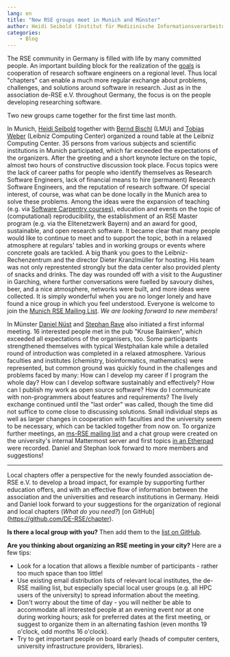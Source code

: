 ```yaml
---
lang: en
title: "New RSE groups meet in Munich and Münster"
author: Heidi Seibold (Institut für Medizinische Informationsverarbeitung Biometrie und Epidemiologie, LMU München), Daniel Nüst (Institut für Geoinformatik, Universität Münster)
categories: 
    - Blog
---
```


The RSE community in Germany is filled with life by many committed people.
An important building block for the realization of the [goals](https://www.de-rse.org/de/aims.html) is cooperation of research software engineers on a regional level.
Thus local "chapters" can enable a much more regular exchange about problems, challenges, and solutions around software in research.
Just as in the association de-RSE e.V. throughout Germany, the focus is on the people developing researching software.

Two new groups came together for the first time last month.

In Munich, [Heidi Seibold](https://twitter.com/HeidiBaya) together with [Bernd Bischl](http://www.compstat.statistik.uni-muenchen.de/people/bischl/) (LMU) and [Tobias Weber](https://tobias.weber.userweb.mwn.de) (Leibniz Computing Center) organized a round table at the Leibniz Computing Center.
35 persons from various subjects and scientific institutions in Munich participated, which far exceeded the expectations of the organizers.
After the greeting and a short keynote lecture on the topic, almost two hours of constructive discussion took place.
Focus topics were the lack of career paths for people who identify themselves as Research Software Engineers, lack of financial means to hire (permanent) Research Software Engineers, and the reputation of research software.
Of special interest, of course, was what can be done locally in the Munich area to solve these problems.
Among the ideas were the expansion of teaching (e.g. via [Software Carpentry courses](https://software-carpentry.org/)), education and events on the topic of (computational) reproducibility, the establishment of an RSE Master program (e.g. via the Elitenetzwerk Bayern) and an award for good, sustainable, and open research software.
It became clear that many people would like to continue to meet and to support the topic, both in a relaxed atmosphere at regulars' tables and in working groups or events where concrete goals are tackled.
A big thank you goes to the Leibniz-Rechenzentrum and the director Dieter Kranzlmüller for hosting.
His team was not only represtented strongly but the data center also provided plenty of snacks and drinks.
The day was rounded off with a visit to the Augustiner in Garching, where further conversations were fuelled by savoury dishes, beer, and a nice atmosphere, networks were built, and more ideas were collected.
It is simply wonderful when you are no longer lonely and have found a nice group in which you feel understood.
Everyone is welcome to join the [Munich RSE Mailing List](https://lists.lrz.de/mailman/listinfo/rse).
_We are looking forward to new members!_

In Münster [Daniel Nüst](http://nuest.staff.ifgi.de/) and [Stephan Rave](https://www.uni-muenster.de/AMM/ohlberger/team/stephan_rave.shtml) also initiated a first informal meeting.
16 interested people met in the pub "Kruse Baimken", which exceeded all expectations of the organisers, too.
Some participants strengthened themselves with typical Westphalian kale while a detailed round of introduction was completed in a relaxed atmosphere.
Various faculties and institutes (chemistry, bioinformatics, mathematics) were represented, but common ground was quickly found in the challenges and problems faced by many:
How can I develop my career if I program the whole day?
How can I develop software sustainably and effectively?
How can I publish my work as open source software?
How do I communicate with non-programmers about features and requirements?
The lively exchange continued until the "last order" was called, though the time did not suffice to come close to discussing solutions.
Small individual steps as well as larger changes in cooperation with faculties and the university seem to be necessary, which can be tackled together from now on.
To organize further meetings, an [ms-RSE mailing list](https://listserv.uni-muenster.de/mailman/listinfo/ms-rse) and a chat group were created on the university's internal Mattermost server and first topics [in an Etherpad](https://epad.ifgi.de/p/ms-rse) were recorded.
Daniel and Stephan look forward to more members and suggestions!

------

Local chapters offer a perspective for the newly founded association de-RSE e.V. to develop a broad impact, for example by supporting further education offers, and with an effective flow of information between the association and the universities and research institutions in Germany.
 Heidi and Daniel look forward to your suggestions for the organization of regional and local chapters (_What do you need?_) [on GitHub] (https://github.com/DE-RSE/chapter).

**Is there a local group with you?**
Then add them to the [list on GitHub](https://github.com/DE-RSE/chapter/blob/master/README.md).

**Are you thinking about organizing an RSE meeting in your city?**
Here are a few tips:

- Look for a location that allows a flexible number of participants - rather too much space than too little!
- Use existing email distribution lists of relevant local institutes, the de-RSE mailing list, but especially special local user groups (e.g. all HPC users of the university) to spread information about the meeting.
- Don't worry about the time of day - you will neither be able to accommodate all interested people at an evening event nor at one during working hours; ask for preferred dates at the first meeting, or suggest to organize them in an alternating fashion (even months 19 o'clock, odd months 16 o'clock).
- Try to get important people on board early (heads of computer centers, university infrastructure providers, libraries).
